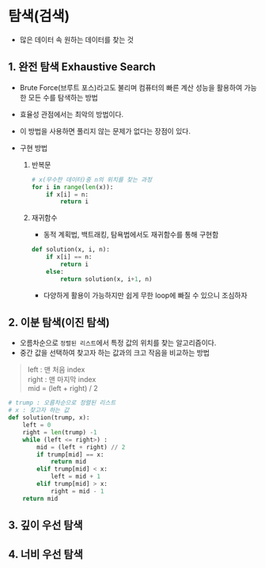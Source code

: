 # 탐색(검색)
- 많은 데이터 속 원하는 데이터를 찾는 것

## 1. 완전 탐색 Exhaustive Search
- Brute Force(브루트 포스)라고도 불리며 컴퓨터의 빠른 계산 성능을 활용하여 가능한 모든 수를 탐색하는 방법
- 효율성 관점에서는 최악의 방법이다.
- 이 방법을 사용하면 풀리지 않는 문제가 없다는 장점이 있다.


- 구현 방법
    1. 반복문
        ```python
        # x(무수한 데이터)중 n의 위치를 찾는 과정
        for i in range(len(x)):
            if x[i] = n:
                return i
        ```

    2. 재귀함수
        - 동적 계획법, 백트래킹, 탐욕법에서도 재귀함수를 통해 구현함
        ```python
        def solution(x, i, n):
            if x[i] == n:
                return i
            else:
                return solution(x, i+1, n)
        ```
        - 다양하게 활용이 가능하지만 쉽게 무한 loop에 빠질 수 있으니 조심하자
        

## 2. 이분 탐색(이진 탐색)
- 오름차순으로 `정렬된 리스트`에서 특정 값의 위치를 찾는 알고리즘이다.
- 중간 값을 선택하여 찾고자 하는 값과의 크고 작음을 비교하는 방법
> left : 맨 처음 index<br>
> right : 맨 마지막 index<br>
> mid = (left + right) / 2
```python
# trump : 오름차순으로 정렬된 리스트
# x : 찾고자 하는 값
def solution(trump, x):
    left = 0
    right = len(trump) -1
    while (left <= right>) :
        mid = (left + right) // 2
        if trump[mid] == x:
            return mid
        elif trump[mid] < x:
            left = mid + 1
        elif trump[mid] > x:
            right = mid - 1
    return mid
```

## 3. 깊이 우선 탐색


## 4. 너비 우선 탐색